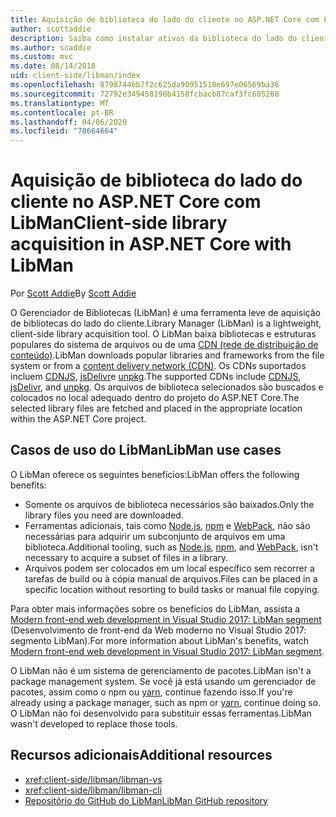 ```yaml
---
title: Aquisição de biblioteca do lado do cliente no ASP.NET Core com LibMan
author: scottaddie
description: Saiba como instalar ativos da biblioteca do lado do cliente em um projeto do ASP.NET Core usando o Gerenciador de Bibliotecas (LibMan).
ms.author: scaddie
ms.custom: mvc
ms.date: 08/14/2018
uid: client-side/libman/index
ms.openlocfilehash: 87987446b7f2c625da90951510e697e06569ba36
ms.sourcegitcommit: 72792e349458190b4158fcbacb87caf3fc605268
ms.translationtype: MT
ms.contentlocale: pt-BR
ms.lasthandoff: 04/06/2020
ms.locfileid: "78664664"
---
```

# <a name="client-side-library-acquisition-in-aspnet-core-with-libman"></a><span data-ttu-id="d52b7-103">Aquisição de biblioteca do lado do cliente no ASP.NET Core com LibMan</span><span class="sxs-lookup"><span data-stu-id="d52b7-103">Client-side library acquisition in ASP.NET Core with LibMan</span></span>

<span data-ttu-id="d52b7-104">Por [Scott Addie](https://twitter.com/Scott_Addie)</span><span class="sxs-lookup"><span data-stu-id="d52b7-104">By [Scott Addie](https://twitter.com/Scott_Addie)</span></span>

<span data-ttu-id="d52b7-105">O Gerenciador de Bibliotecas (LibMan) é uma ferramenta leve de aquisição de bibliotecas do lado do cliente.</span><span class="sxs-lookup"><span data-stu-id="d52b7-105">Library Manager (LibMan) is a lightweight, client-side library acquisition tool.</span></span> <span data-ttu-id="d52b7-106">O LibMan baixa bibliotecas e estruturas populares do sistema de arquivos ou de uma [CDN (rede de distribuição de conteúdo)](https://wikipedia.org/wiki/Content_delivery_network).</span><span class="sxs-lookup"><span data-stu-id="d52b7-106">LibMan downloads popular libraries and frameworks from the file system or from a [content delivery network (CDN)](https://wikipedia.org/wiki/Content_delivery_network).</span></span> <span data-ttu-id="d52b7-107">Os CDNs suportados incluem [CDNJS,](https://cdnjs.com/) [jsDelivr](https://www.jsdelivr.com/)e [unpkg](https://unpkg.com/#/).</span><span class="sxs-lookup"><span data-stu-id="d52b7-107">The supported CDNs include [CDNJS](https://cdnjs.com/), [jsDelivr](https://www.jsdelivr.com/), and [unpkg](https://unpkg.com/#/).</span></span> <span data-ttu-id="d52b7-108">Os arquivos de biblioteca selecionados são buscados e colocados no local adequado dentro do projeto do ASP.NET Core.</span><span class="sxs-lookup"><span data-stu-id="d52b7-108">The selected library files are fetched and placed in the appropriate location within the ASP.NET Core project.</span></span>

## <a name="libman-use-cases"></a><span data-ttu-id="d52b7-109">Casos de uso do LibMan</span><span class="sxs-lookup"><span data-stu-id="d52b7-109">LibMan use cases</span></span>

<span data-ttu-id="d52b7-110">O LibMan oferece os seguintes benefícios:</span><span class="sxs-lookup"><span data-stu-id="d52b7-110">LibMan offers the following benefits:</span></span>

* <span data-ttu-id="d52b7-111">Somente os arquivos de biblioteca necessários são baixados.</span><span class="sxs-lookup"><span data-stu-id="d52b7-111">Only the library files you need are downloaded.</span></span>
* <span data-ttu-id="d52b7-112">Ferramentas adicionais, tais como [Node.js](https://nodejs.org), [npm](https://www.npmjs.com) e [WebPack](https://webpack.js.org), não são necessárias para adquirir um subconjunto de arquivos em uma biblioteca.</span><span class="sxs-lookup"><span data-stu-id="d52b7-112">Additional tooling, such as [Node.js](https://nodejs.org), [npm](https://www.npmjs.com), and [WebPack](https://webpack.js.org), isn't necessary to acquire a subset of files in a library.</span></span>
* <span data-ttu-id="d52b7-113">Arquivos podem ser colocados em um local específico sem recorrer a tarefas de build ou à cópia manual de arquivos.</span><span class="sxs-lookup"><span data-stu-id="d52b7-113">Files can be placed in a specific location without resorting to build tasks or manual file copying.</span></span>

<span data-ttu-id="d52b7-114">Para obter mais informações sobre os benefícios do LibMan, assista a [Modern front-end web development in Visual Studio 2017: LibMan segment](https://channel9.msdn.com/Events/Build/2017/B8073#time=43m34s) (Desenvolvimento de front-end da Web moderno no Visual Studio 2017: segmento LibMan).</span><span class="sxs-lookup"><span data-stu-id="d52b7-114">For more information about LibMan's benefits, watch [Modern front-end web development in Visual Studio 2017: LibMan segment](https://channel9.msdn.com/Events/Build/2017/B8073#time=43m34s).</span></span>

<span data-ttu-id="d52b7-115">O LibMan não é um sistema de gerenciamento de pacotes.</span><span class="sxs-lookup"><span data-stu-id="d52b7-115">LibMan isn't a package management system.</span></span> <span data-ttu-id="d52b7-116">Se você já está usando um gerenciador de pacotes, assim como o npm ou [yarn](https://yarnpkg.com), continue fazendo isso.</span><span class="sxs-lookup"><span data-stu-id="d52b7-116">If you're already using a package manager, such as npm or [yarn](https://yarnpkg.com), continue doing so.</span></span> <span data-ttu-id="d52b7-117">O LibMan não foi desenvolvido para substituir essas ferramentas.</span><span class="sxs-lookup"><span data-stu-id="d52b7-117">LibMan wasn't developed to replace those tools.</span></span>

## <a name="additional-resources"></a><span data-ttu-id="d52b7-118">Recursos adicionais</span><span class="sxs-lookup"><span data-stu-id="d52b7-118">Additional resources</span></span>

* <xref:client-side/libman/libman-vs>
* <xref:client-side/libman/libman-cli>
* [<span data-ttu-id="d52b7-119">Repositório do GitHub do LibMan</span><span class="sxs-lookup"><span data-stu-id="d52b7-119">LibMan GitHub repository</span></span>](https://github.com/aspnet/LibraryManager)
